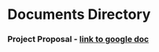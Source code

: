 # Documents Directory

### Project Proposal - [link to google doc](https://docs.google.com/document/d/1uCXIhwNEtpAhcqJx1sQz57AvZi2QBscj9y02rokc5xg/edit)
